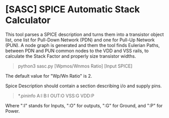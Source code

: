 # [SASC] SPICE Automatic Stack Calculator
This tool parses a SPICE description and turns them into a transistor object list, one list for Pull-Down Network (PDN) and one for Pull-Up Network (PUN). A node graph is generated and them the tool finds Eulerian Paths, between PDN and PUN common nodes to the VDD and VSS rails, to calculate the Stack Factor and properly size transistor widths. 

>python3 sasc.py [Wpmos/Wnmos Ratio] [Input SPICE]

The default value for "Wp/Wn Ratio" is 2. 

Spice Description should contain a section describing i/o and supply pins.

>*.pininfo A:I B:I OUT:O VSS:G VDD:P

Where ":I" stands for Inputs, ":O" for outputs, ":G" for Ground, and ":P" for Power.
